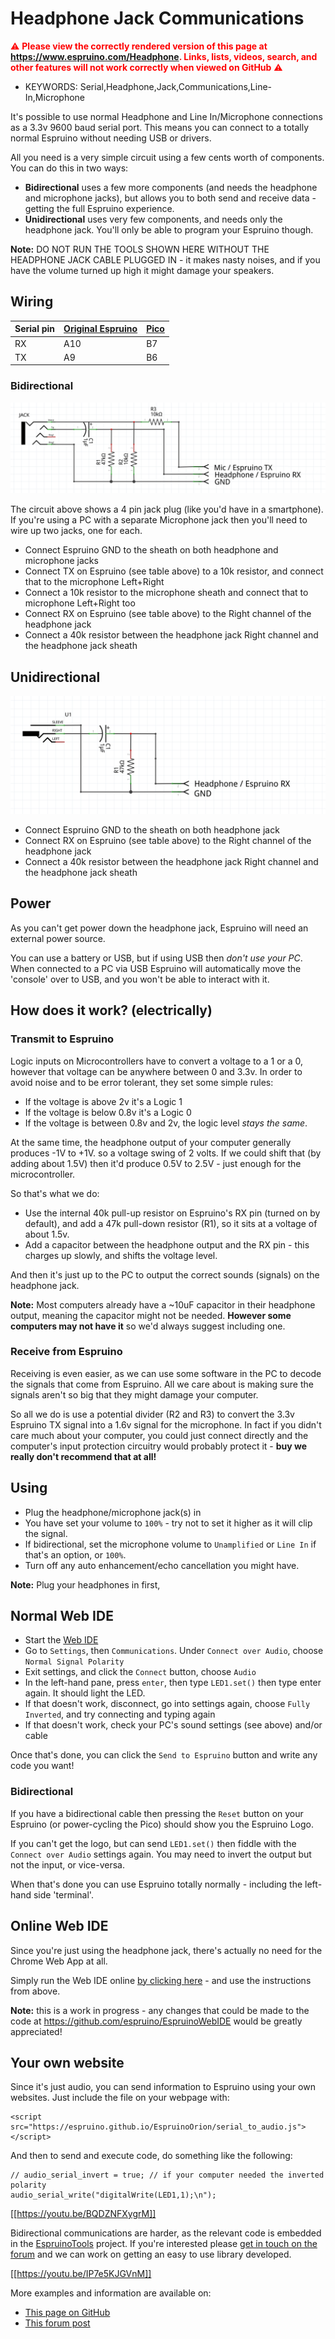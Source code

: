 <!--- Copyright (c) 2015 Gordon Williams, Pur3 Ltd. See the file LICENSE for copying permission. -->
Headphone Jack Communications
=========================

<span style="color:red">:warning: **Please view the correctly rendered version of this page at https://www.espruino.com/Headphone. Links, lists, videos, search, and other features will not work correctly when viewed on GitHub** :warning:</span>

* KEYWORDS: Serial,Headphone,Jack,Communications,Line-In,Microphone

It's possible to use normal Headphone and Line In/Microphone connections as a 3.3v 9600 baud serial port. This means you can connect to a totally normal Espruino without needing USB or drivers.

All you need is a very simple circuit using a few cents worth of components. You can do this in two ways:

* **Bidirectional** uses a few more components (and needs the headphone and microphone jacks), but allows you to both send and receive data - getting the full Espruino experience.
* **Unidirectional** uses very few components, and needs only the headphone jack. You'll only be able to program your Espruino though.

**Note:** DO NOT RUN THE TOOLS SHOWN HERE WITHOUT THE HEADPHONE JACK CABLE PLUGGED IN - it makes nasty noises, and if you have the volume turned up high it might damage your speakers.

Wiring
-------

| Serial pin | [Original Espruino](/Original) | [Pico](/Pico) |
|----|-------|---------|
| RX | A10 | B7 |
| TX | A9  | B6 |

### Bidirectional

![Bidirectional headphone jack circuit](Headphone/circuit_bidir.png)

The circuit above shows a 4 pin jack plug (like you'd have in a smartphone). If you're
using a PC with a separate Microphone jack then you'll need to wire up two jacks, one for each.

* Connect Espruino GND to the sheath on both headphone and microphone jacks
* Connect TX on Espruino (see table above) to a 10k resistor, and connect that to the microphone Left+Right
* Connect a 10k resistor to the microphone sheath and connect that to microphone Left+Right too
* Connect RX on Espruino (see table above) to the Right channel of the headphone jack
* Connect a 40k resistor between the headphone jack Right channel and the headphone jack sheath

## Unidirectional

![Unidirectional headphone jack circuit](Headphone/circuit_unidir.png)

* Connect Espruino GND to the sheath on both headphone jack
* Connect RX on Espruino (see table above) to the Right channel of the headphone jack
* Connect a 40k resistor between the headphone jack Right channel and the headphone jack sheath

## Power

As you can't get power down the headphone jack, Espruino will need an external power source.

You can use a battery or USB, but if using USB then *don't use your PC*. When connected to a PC
via USB Espruino will automatically move the 'console' over to USB, and you won't be able to
interact with it.


How does it work? (electrically)
----------------------------

### Transmit to Espruino

Logic inputs on Microcontrollers have to convert a voltage to a 1 or a 0, however that voltage can be
anywhere between 0 and 3.3v. In order to avoid noise and to be error tolerant, they set some simple rules:

* If the voltage is above 2v it's a Logic 1
* If the voltage is below 0.8v it's a Logic 0
* If the voltage is between 0.8v and 2v, the logic level *stays the same*.

At the same time, the headphone output of your computer generally produces -1V to +1V. so a voltage
swing of 2 volts. If we could shift that (by adding about 1.5V) then it'd produce 0.5V to 2.5V - just
enough for the microcontroller.

So that's what we do:

* Use the internal 40k pull-up resistor on Espruino's RX pin (turned on by default),
and add a 47k pull-down resistor (R1), so it sits at a voltage of about 1.5v.
* Add a capacitor between the headphone output and the RX pin - this charges up slowly,
and shifts the voltage level.

And then it's just up to the PC to output the correct sounds (signals) on the headphone jack.

**Note:** Most computers already have a ~10uF capacitor in their headphone output, meaning the
capacitor might not be needed. **However some computers may not have it** so we'd always
suggest including one.


### Receive from Espruino

Receiving is even easier, as we can use some software in the PC to decode the signals that come from Espruino.
All we care about is making sure the signals aren't so big that they might damage your computer.

So all we do is use a potential divider (R2 and R3) to convert the 3.3v Espruino TX signal into a 1.6v
signal for the microphone. In fact if you didn't care much about your computer, you could just connect
directly and the computer's input protection circuitry would probably protect it - **buy we really don't
recommend that at all!**


Using
-----

* Plug the headphone/microphone jack(s) in
* You have set your volume to `100%` - try not to set it higher as it will clip the signal.
* If bidirectional, set the microphone volume to `Unamplified` or `Line In` if that's an option, or `100%`.
* Turn off any auto enhancement/echo cancellation you might have.

**Note:** Plug your headphones in first,


Normal Web IDE
------------

* Start the [Web IDE](/webide)
* Go to `Settings`, then `Communications`. Under `Connect over Audio`, choose `Normal Signal Polarity`
* Exit settings, and click the `Connect` button, choose `Audio`
* In the left-hand pane, press `enter`, then type `LED1.set()` then type enter again. It should light the LED.
* If that doesn't work, disconnect, go into settings again, choose `Fully Inverted`, and try connecting and typing again
* If that doesn't work, check your PC's sound settings (see above) and/or cable

Once that's done, you can click the `Send to Espruino` button and write any code you want!

### Bidirectional

If you have a bidirectional cable then pressing the `Reset` button on your Espruino (or power-cycling the Pico) should show you the Espruino Logo.

If you can't get the logo, but can send `LED1.set()` then fiddle with the `Connect over Audio` settings again. You may need to invert the output but
not the input, or vice-versa.

When that's done you can use Espruino totally normally - including the left-hand side 'terminal'.


Online Web IDE
-------------

Since you're just using the headphone jack, there's actually no need for the Chrome Web App at all.

Simply run the Web IDE online [by clicking here](http://espruino.github.io/EspruinoWebIDE/) - and use the instructions from above.

**Note:** this is a work in progress - any changes that could be made to the code at https://github.com/espruino/EspruinoWebIDE would be greatly appreciated!


Your own website
--------------

Since it's just audio, you can send information to Espruino using your own websites. Just include the file on your webpage with:

```
<script src="https://espruino.github.io/EspruinoOrion/serial_to_audio.js"></script>
```

And then to send and execute code, do something like the following:

```
// audio_serial_invert = true; // if your computer needed the inverted polarity
audio_serial_write("digitalWrite(LED1,1);\n");
```

[[https://youtu.be/BQDZNFXygrM]]

Bidirectional communications are harder, as the relevant code is embedded in the
[EspruinoTools](https://github.com/espruino/EspruinoTools) project. If you're interested
please [get in touch on the forum](http://www.espruino.com/Forum) and we can
work on getting an easy to use library developed.

[[https://youtu.be/IP7e5KJGVnM]]

More examples and information are available on:

* [This page on GitHub](https://github.com/espruino/EspruinoOrion)
* [This forum post](http://forum.espruino.com/conversations/257732/)

